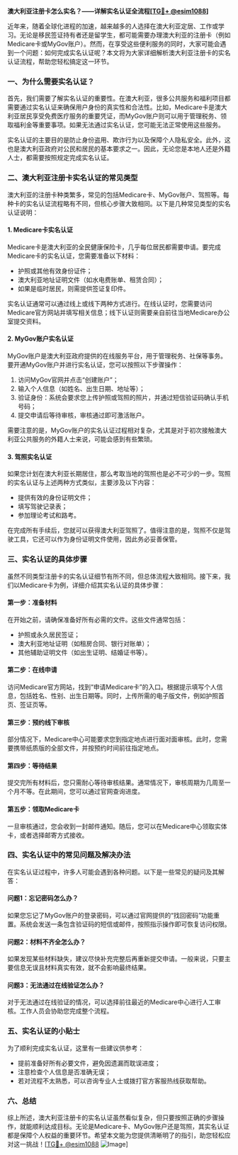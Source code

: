 **澳大利亚注册卡怎么实名？——详解实名认证全流程[[TG💪+ @esim1088](https://t.me/s/esim1088)]**

近年来，随着全球化进程的加速，越来越多的人选择在澳大利亚定居、工作或学习。无论是移民签证持有者还是留学生，都可能需要办理澳大利亚的注册卡（例如Medicare卡或MyGov账户）。然而，在享受这些便利服务的同时，大家可能会遇到一个问题：如何完成实名认证呢？本文将为大家详细解析澳大利亚注册卡的实名认证流程，帮助您轻松搞定这一环节。

### **一、为什么需要实名认证？**

首先，我们需要了解实名认证的重要性。在澳大利亚，很多公共服务和福利项目都需要通过实名认证来确保用户身份的真实性和合法性。比如，Medicare卡是澳大利亚居民享受免费医疗服务的重要凭证，而MyGov账户则可以用于管理税务、领取福利金等重要事项。如果无法通过实名认证，您可能无法正常使用这些服务。

实名认证的主要目的是防止身份盗用、欺诈行为以及保障个人隐私安全。此外，这也是澳大利亚政府对公民和居民的基本要求之一。因此，无论您是本地人还是外籍人士，都需要按照规定完成实名认证。

### **二、澳大利亚注册卡实名认证的常见类型**

澳大利亚的注册卡种类繁多，常见的包括Medicare卡、MyGov账户、驾照等。每种卡的实名认证流程略有不同，但核心步骤大致相同。以下是几种常见类型的实名认证说明：

#### **1. Medicare卡实名认证**

Medicare卡是澳大利亚的全民健康保险卡，几乎每位居民都需要申请。要完成Medicare卡的实名认证，您需要准备以下材料：
- 护照或其他有效身份证件；
- 澳大利亚地址证明文件（如水电费账单、租赁合同）；
- 如果是临时居民，则需提供签证复印件。

实名认证通常可以通过线上或线下两种方式进行。在线认证时，您需要访问Medicare官方网站并填写相关信息；线下认证则需要亲自前往当地Medicare办公室提交资料。

#### **2. MyGov账户实名认证**

MyGov账户是澳大利亚政府提供的在线服务平台，用于管理税务、社保等事务。要开通MyGov账户并进行实名认证，您可以按照以下步骤操作：
1. 访问MyGov官网并点击“创建账户”；
2. 输入个人信息（如姓名、出生日期、地址等）；
3. 验证身份：系统会要求您上传护照或驾照的照片，并通过短信验证码确认手机号码；
4. 提交申请后等待审核，审核通过即可激活账户。

需要注意的是，MyGov账户的实名认证过程相对复杂，尤其是对于初次接触澳大利亚公共服务的外籍人士来说，可能会感到有些繁琐。

#### **3. 驾照实名认证**

如果您计划在澳大利亚长期居住，那么考取当地的驾照也是必不可少的一步。驾照的实名认证与上述两种方式类似，主要涉及以下内容：
- 提供有效的身份证明文件；
- 填写驾驶记录表；
- 参加理论考试和路考。

在完成所有手续后，您就可以获得澳大利亚驾照了。值得注意的是，驾照不仅是驾驶工具，它还可以作为身份证明文件使用，因此务必妥善保管。

### **三、实名认证的具体步骤**

虽然不同类型注册卡的实名认证细节有所不同，但总体流程大致相同。接下来，我们以Medicare卡为例，详细介绍其实名认证的具体步骤：

#### **第一步：准备材料**
在开始之前，请确保准备好所有必需的文件。这些文件通常包括：
- 护照或永久居民签证；
- 澳大利亚地址证明（如租房合同、银行对账单）；
- 其他辅助证明文件（如出生证明、结婚证书等）。

#### **第二步：在线申请**
访问Medicare官方网站，找到“申请Medicare卡”的入口。根据提示填写个人信息，包括姓名、性别、出生日期等。同时，上传所需的电子版文件，例如护照首页、签证页等。

#### **第三步：预约线下审核**
部分情况下，Medicare中心可能要求您到指定地点进行面对面审核。此时，您需要携带纸质版的全部文件，并按预约时间前往指定地点。

#### **第四步：等待结果**
提交完所有材料后，您只需耐心等待审核结果。通常情况下，审核周期为几周至一个月不等。在此期间，您可以通过官网查询进度。

#### **第五步：领取Medicare卡**
一旦审核通过，您会收到一封邮件通知。随后，您可以在Medicare中心领取实体卡，或者选择邮寄方式接收。

### **四、实名认证中的常见问题及解决办法**

在实名认证过程中，许多人可能会遇到各种问题。以下是一些常见的疑问及其解答：

#### **问题1：忘记密码怎么办？**
如果您忘记了MyGov账户的登录密码，可以通过官网提供的“找回密码”功能重置。系统会发送一条包含验证码的短信或邮件，按照指示操作即可恢复访问权限。

#### **问题2：材料不齐全怎么办？**
如果发现某些材料缺失，建议尽快补充完整后再重新提交申请。一般来说，只要主要信息无误且材料真实有效，就不会影响最终结果。

#### **问题3：无法通过在线验证怎么办？**
对于无法通过在线验证的情况，可以选择前往最近的Medicare中心进行人工审核。工作人员会协助您完成整个流程。

### **五、实名认证的小贴士**

为了顺利完成实名认证，这里有一些建议供参考：
- 提前准备好所有必要文件，避免因遗漏而耽误进度；
- 注意检查个人信息是否准确无误；
- 若对流程不太熟悉，可以咨询专业人士或拨打官方客服热线获取帮助。

### **六、总结**

综上所述，澳大利亚注册卡的实名认证虽然看似复杂，但只要按照正确的步骤操作，就能顺利达成目标。无论是Medicare卡、MyGov账户还是驾照，其实名认证都是保障个人权益的重要环节。希望本文能为您提供清晰明了的指引，助您轻松应对这一挑战！[[TG💪+ @esim1088](https://t.me/s/esim1088) ![Image](https://i.postimg.cc/4NQfJmqS/Snipaste-2025-05-13-00-14-12.png)]